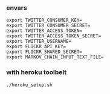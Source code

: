 ### envars
```
export TWITTER_CONSUMER_KEY=
export TWITTER_CONSUMER_SECRET=
export TWITTER_ACCESS_TOKEN=
export TWITTER_ACCESS_TOKEN_SECRET=
export TWITTER_USERNAME=
export FLICKR_API_KEY=
export FLICKR_SHARED_SECRET=
export MARKOV_CHAIN_INPUT_TEXT_FILE=
```

### with heroku toolbelt
```
./heroku_setup.sh
```
